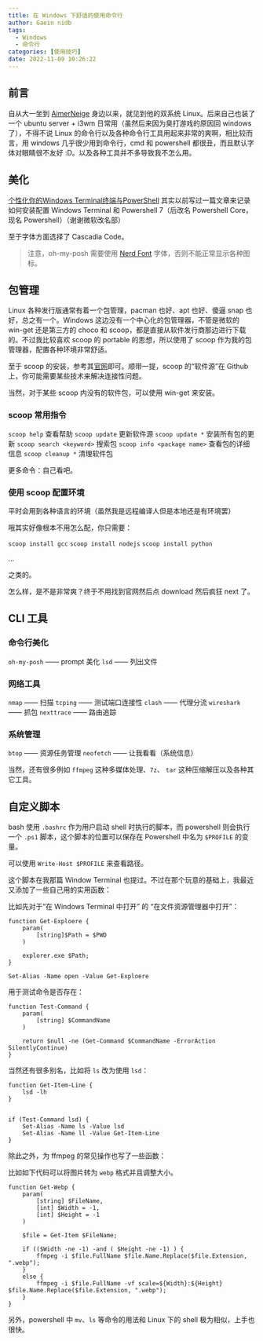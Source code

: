 ```yaml
---
title: 在 Windows 下舒适的使用命令行
author: Gaein nidb
tags: 
  - Windows
  - 命令行
categories: [使用技巧]
date: 2022-11-09 10:26:22
---
```


## 前言

自从大一坐到 [AimerNeige](https://aimerneige.com/) 身边以来，就见到他的双系统 Linux。后来自己也装了一个 ubuntu server + i3wm 日常用（虽然后来因为臭打游戏的原因回 windows 了），不得不说 Linux 的命令行以及各种命令行工具用起来非常的爽啊，相比较而言，用 windows 几乎很少用到命令行，cmd 和 powershell 都很丑，而且默认字体对眼睛很不友好 :D。以及各种工具并不多导致我不怎么用。

## 美化

[个性化你的Windows Terminal终端与PowerShell](https://blog.gaein.cn/passages/Windows-Terminal-Usage/) 其实以前写过一篇文章来记录如何安装配置 Windows Terminal 和 Powershell 7（后改名 Powershell Core，现名 Powershell）（谢谢微软改名部）

至于字体方面选择了 Cascadia Code。

> 注意，oh-my-posh 需要使用 [Nerd Font](https://www.nerdfonts.com/) 字体，否则不能正常显示各种图标。

## 包管理

Linux 各种发行版通常有着一个包管理，pacman 也好、apt 也好、傻逼 snap 也好，总之有一个。Windows 这边没有一个中心化的包管理器，不管是微软的 win-get 还是第三方的 choco 和 scoop，都是直接从软件发行商那边进行下载的。不过我比较喜欢 scoop 的 portable 的思想，所以使用了 scoop 作为我的包管理器，配置各种环境非常舒适。

至于 scoop 的安装，参考其[官网](https://scoop.sh/)即可。顺带一提，scoop 的“软件源”在 Github 上，你可能需要某些技术来解决连接性问题。

当然，对于某些 scoop 内没有的软件包，可以使用 win-get 来安装。

### scoop 常用指令

`scoop help` 查看帮助
`scoop update` 更新软件源
`scoop update *` 安装所有包的更新
`scoop search <keyword>` 搜索包
`scoop info <package name>` 查看包的详细信息
`scoop cleanup *` 清理软件包

更多命令：自己看吧。

### 使用 scoop 配置环境

平时会用到各种语言的环境（虽然我是远程编译人但是本地还是有环境罢）

哦其实好像根本不用怎么配，你只需要：

`scoop install gcc`
`scoop install nodejs`
`scoop install python`

...

之类的。

怎么样，是不是非常爽？终于不用找到官网然后点 download 然后疯狂 next 了。

## CLI 工具

### 命令行美化

`oh-my-posh` —— prompt 美化
`lsd` —— 列出文件

### 网络工具

`nmap` —— 扫描
`tcping` —— 测试端口连接性
`clash` —— 代理分流
`wireshark` —— 抓包
`nexttrace` —— 路由追踪

### 系统管理

`btop` —— 资源任务管理
`neofetch` —— 让我看看（系统信息）

当然，还有很多例如 `ffmpeg` 这种多媒体处理、`7z`、 `tar` 这种压缩解压以及各种其它工具。

## 自定义脚本

bash 使用 `.bashrc` 作为用户启动 shell 时执行的脚本，而 powershell 则会执行一个 `.ps1` 脚本，这个脚本的位置可以保存在 Powershell 中名为 `$PROFILE` 的变量。

可以使用 `Write-Host $PROFILE` 来查看路径。

这个脚本在我那篇 Window Terminal 也提过。不过在那个玩意的基础上，我最近又添加了一些自己用的实用函数：

比如先对于“在 Windows Terminal 中打开” 的 “在文件资源管理器中打开”：

```pwsh
function Get-Exploere {
    param(
        [string]$Path = $PWD
    )

    explorer.exe $Path;
}

Set-Alias -Name open -Value Get-Exploere
```

用于测试命令是否存在：

```pwsh
function Test-Command {
    param(
        [string] $CommandName 
    )
    
    return $null -ne (Get-Command $CommandName -ErrorAction SilentlyContinue) 
}
```

当然还有很多别名，比如将 `ls` 改为使用 `lsd`：

```pwsh
function Get-Item-Line {
    lsd -lh
}


if (Test-Command lsd) {
    Set-Alias -Name ls -Value lsd
    Set-Alias -Name ll -Value Get-Item-Line
}
```

除此之外，为 ffmpeg 的常见操作也写了一些函数：

比如如下代码可以将图片转为 `webp` 格式并且调整大小。

```pwsh
function Get-Webp {
    param(
        [string] $FileName,
        [int] $Width = -1,
        [int] $Height = -1
    )

    $file = Get-Item $FileName;

    if (($Width -ne -1) -and ( $Height -ne -1) ) {
        ffmpeg -i $file.FullName $file.Name.Replace($file.Extension, ".webp");
    }
    else {
        ffmpeg -i $file.FullName -vf scale=${Width}:${Height} $file.Name.Replace($file.Extension, ".webp");
    }
}
```

另外，powershell 中 `mv`、`ls` 等命令的用法和 Linux 下的 shell 极为相似，上手也很快。
